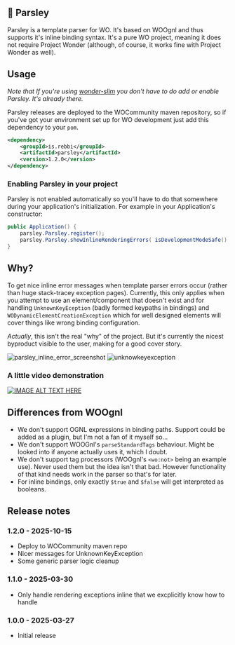 ## 🌿 Parsley

Parsley is a template parser for WO. It's based on WOOgnl and thus supports it's inline binding syntax. It's a pure WO project, meaning it does not require Project Wonder (although, of course, it works fine with Project Wonder as well).

## Usage

*Note that If you're using [wonder-slim](https://github.com/undur/wonder-slim) you don't have to do add or enable Parsley. It's already there.*

Parsley releases are deployed to the WOCommunity maven repository, so if you've got your environment set up for WO development just add this dependency to your `pom`.

```xml
<dependency>
	<groupId>is.rebbi</groupId>
	<artifactId>parsley</artifactId>
	<version>1.2.0</version>
</dependency>
```

### Enabling Parsley in your project

Parsley is not enabled automatically so you'll have to do that somewhere during your application's initialization. For example in your Application's constructor:

```java
public Application() {
	parsley.Parsley.register();
	parsley.Parsley.showInlineRenderingErrors( isDevelopmentModeSafe() ); // For enabling inline error reporting in dev mode
}
```

<!--
### Using latest development version

To use the current development version of the parser, clone this repo and import the project to your workspace or `mvn install` it.

Then add this dependency to your `pom.xml`:

```xml
<dependency>
	<groupId>is.rebbi</groupId>
	<artifactId>parsley</artifactId>
	<version>1.3.0-SNAPSHOT</version>
</dependency>
```
-->
## Why?

To get nice inline error messages when template parser errors occur (rather than huge stack-tracey exception pages). Currently, this only applies when you attempt to use an element/component that doesn't exist and for handling `UnknownKeyEception` (badly formed keypaths in bindings) and `WODynamicElementCreationException` which for well designed elements will cover things like wrong binding configuration.

_Actually_, this isn't the real "why" of the project. But it's currently the nicest byproduct visible to the user, making for a good cover story.

![parsley_inline_error_screenshot](https://github.com/user-attachments/assets/f0614844-6941-4ab0-99cb-4a4713ee9186)
![unknowkeyexception](https://github.com/user-attachments/assets/6ce9393c-4ee9-46ce-9484-0d7ba2681d7b)

### A little video demonstration

[![IMAGE ALT TEXT HERE](https://img.youtube.com/vi/OwL2PRel0mU/0.jpg)](https://www.youtube.com/watch?v=OwL2PRel0mU)

## Differences from WOOgnl

* We don't support OGNL expressions in binding paths. Support could be added as a plugin, but I'm not a fan of it myself so...
* We don't support WOOGnl's `parseStandardTags` behaviour. Might be looked into if anyone actually uses it, which I doubt.
* We don't support tag processors (WOOgnl's `<wo:not>` being an example use). Never used them but the idea isn't that bad. However functionality of that kind needs work in the parser so that's for later.
* For inline bindings, only exactly `$true` and `$false` will get interpreted as booleans.

## Release notes

### 1.2.0 - 2025-10-15

* Deploy to WOCommunity maven repo
* Nicer messages for UnknownKeyException
* Some generic parser logic cleanup

### 1.1.0 - 2025-03-30

* Only handle rendering exceptions inline that we excplicitly know how to handle

### 1.0.0 - 2025-03-27

* Initial release